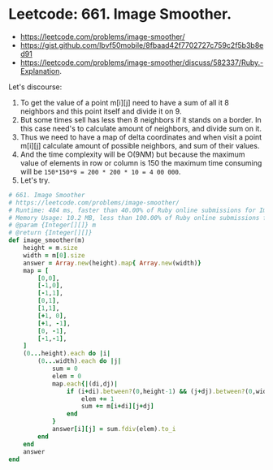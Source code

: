 # Leetcode: 661. Image Smoother.

- https://leetcode.com/problems/image-smoother/
- https://gist.github.com/lbvf50mobile/8fbaad42f7702727c759c2f5b3b8ed91
- https://leetcode.com/problems/image-smoother/discuss/582337/Ruby.-Explanation.


Let's discourse:
1. To get the value of a point m[i][j] need to have a sum of all it 8 neighbors and this point itself and divide it on 9.
2. But some times sell has less then 8 neighbors if it stands on a border. In this case need's to calculate amount of neighbors, and divide sum on it.
3. Thus we need to have a map of delta coordinates and when visit a point m[i][j] calculate amount of possible neighbors, and sum of their values.
4. And the time complexity will be O(9*N*M) but because the maximum value  of elements in row or column is 150 the maximum time consuming will be `150*150*9 = 200 * 200 * 10 = 4 00 000`.
5. Let's try.


```Ruby
# 661. Image Smoother
# https://leetcode.com/problems/image-smoother/
# Runtime: 484 ms, faster than 40.00% of Ruby online submissions for Image Smoother.
# Memory Usage: 10.2 MB, less than 100.00% of Ruby online submissions for Image Smoother.
# @param {Integer[][]} m
# @return {Integer[][]}
def image_smoother(m)
    height = m.size
    width = m[0].size
    answer = Array.new(height).map{ Array.new(width)}
    map = [
        [0,0],
        [-1,0],
        [-1,1],
        [0,1],
        [1,1],
        [+1, 0],
        [+1, -1],
        [0, -1],
        [-1,-1],
    ]
    (0...height).each do |i|
        (0...width).each do |j|
            sum = 0
            elem = 0
            map.each{|(di,dj)|
                if (i+di).between?(0,height-1) && (j+dj).between?(0,width-1)
                    elem += 1
                    sum += m[i+di][j+dj]
                end
            }
            answer[i][j] = sum.fdiv(elem).to_i
        end
    end
    answer
end
```